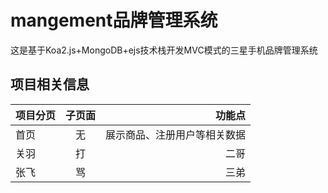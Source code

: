 # mangement品牌管理系统
这是基于Koa2.js+MongoDB+ejs技术栈开发MVC模式的三星手机品牌管理系统

## 项目相关信息

项目分页|子页面|功能点
--|:--:|--:
首页|无|展示商品、注册用户等相关数据
关羽|打|二哥
张飞|骂|三弟
